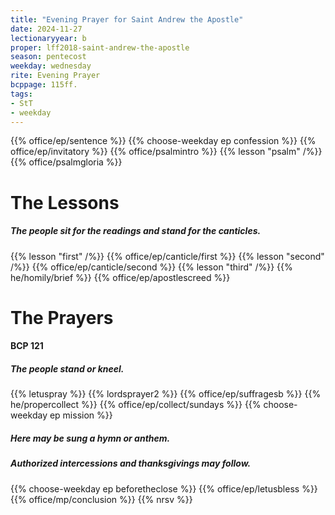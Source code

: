 ```yaml
---
title: "Evening Prayer for Saint Andrew the Apostle"
date: 2024-11-27
lectionaryyear: b
proper: lff2018-saint-andrew-the-apostle
season: pentecost
weekday: wednesday
rite: Evening Prayer
bcppage: 115ff.
tags:
- StT
- weekday
---
```

{{% office/ep/sentence %}}
{{% choose-weekday ep confession %}}
{{% office/ep/invitatory %}}
{{% office/psalmintro %}}
{{% lesson "psalm" /%}}
{{% office/psalmgloria %}}
# The Lessons
##### The people sit for the readings and stand for the canticles.
{{% lesson "first" /%}}
{{% office/ep/canticle/first %}}
{{% lesson "second" /%}}
{{% office/ep/canticle/second %}}
{{% lesson "third" /%}}
{{% he/homily/brief %}}
{{% office/ep/apostlescreed %}}
# The Prayers
#### BCP 121
##### The people stand or kneel.
{{% letuspray %}}
{{% lordsprayer2 %}}
{{% office/ep/suffragesb %}}
{{% he/propercollect %}}
{{% office/ep/collect/sundays %}}
{{% choose-weekday ep mission %}}
##### Here may be sung a hymn or anthem.
##### Authorized intercessions and thanksgivings may follow.
{{% choose-weekday ep beforetheclose %}}
{{% office/ep/letusbless %}}
{{% office/mp/conclusion %}}
{{% nrsv %}}

